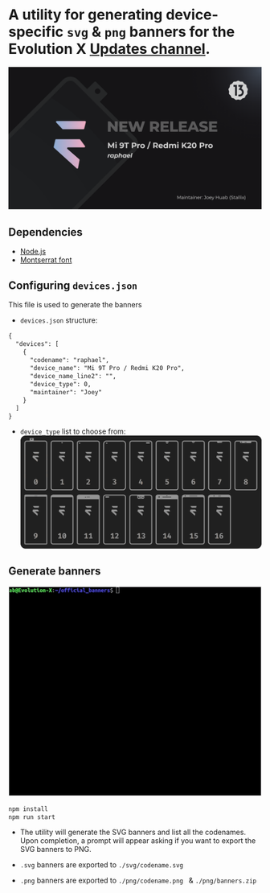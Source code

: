 # A utility for generating device-specific `svg` & `png` banners for the Evolution X [Updates channel](https://t.me/evolutionxupdates).
![example](https://raw.githubusercontent.com/Evolution-X-Devices/official_banners/tiramisu/readme_assets/example.png)

## Dependencies
- [Node.js](https://nodejs.org/)
- [Montserrat font](https://fonts.google.com/specimen/Montserrat)

## Configuring `devices.json`
This file is used to generate the banners

- `devices.json` structure:
```
{
  "devices": [
    {
      "codename": "raphael",
      "device_name": "Mi 9T Pro / Redmi K20 Pro",
      "device_name_line2": "",
      "device_type": 0,
      "maintainer": "Joey"
    }
  ]
}
```

- `device_type` list to choose from:
![device_types](https://raw.githubusercontent.com/Evolution-X-Devices/official_banners/tiramisu/readme_assets/device_types.png)

## Generate banners
![Example output](https://raw.githubusercontent.com/Evolution-X-Devices/official_banners/tiramisu/readme_assets/example_output.gif)
```
npm install
npm run start
```
- The utility will generate the SVG banners and list all the codenames. Upon completion, a prompt will appear asking if you want to export the SVG banners to PNG.

- `.svg` banners are exported to `./svg/codename.svg`
- `.png` banners are exported to `./png/codename.png ` & `./png/banners.zip `
